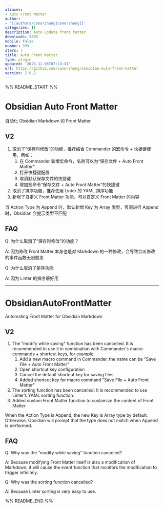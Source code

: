 ```yaml
---
aliases:
- Auto Front Matter
author:
- '[[authors/conorzhong|conorzhong]]'
categories: []
description: Auto update front matter
downloads: 3893
mobile: false
number: 993
stars: 7
title: Auto Front Matter
type: plugin
updated: '2023-11-08T07:13:31'
url: https://github.com/conorzhong/obsidian-auto-front-matter
version: 2.0.2
---
```


%% README_START %%

# Obsidian Auto Front Matter

自动化 Obsidian Markdown 的 Front Matter

## V2

1. 取消了“保存时修改”的功能，推荐结合 Commander 的宏命令 + 快捷键使用，例如：
   1. 在 Commander 新增宏命令，名称可以为“保存文件 + Auto Front Matter”
   1. 打开快捷键配置
   1. 取消默认保存文件的快捷键
   1. 增加宏命令“保存文件 + Auto Front Matter”的快捷键
1. 取消了排序功能，推荐使用 Linter 的 YAML 排序功能
1. 新增了自定义 Front Matter 功能，可以自定义 Front Matter 的内容

当 Action Type 为 Append 时，默认新增 Key 为 Array 类型，否则进行 Append 时，Obsidian 会提示类型不匹配

## FAQ

Q: 为什么取消了“保存时修改”的功能？

A: 因为修改 Front Matter 本身也是对 Markdown 的一种修改，会导致监听修改的事件函数无限触发

Q: 为什么取消了排序功能

A: 因为 Linter 的排序很好用

---

# ObsidianAutoFrontMatter

Automating Front Matter for Obsidian Markdown

## V2

1. The "modify while saving" function has been cancelled. It is recommended to use it in combination with Commander's macro commands + shortcut keys, for example:
   1. Add a new macro command in Commander, the name can be "Save File + Auto Front Matter"
   1. Open shortcut key configuration
   1. Cancel the default shortcut key for saving files
   1. Added shortcut key for macro command "Save File + Auto Front Matter"
1. The sorting function has been cancelled. It is recommended to use Linter’s YAML sorting function.
1. Added custom Front Matter function to customize the content of Front Matter

When the Action Type is Append, the new Key is Array type by default. Otherwise, Obsidian will prompt that the type does not match when Append is performed.

## FAQ

Q: Why was the "modify while saving" function canceled?

A: Because modifying Front Matter itself is also a modification of Markdown, it will cause the event function that monitors the modification to trigger infinitely.

Q: Why was the sorting function cancelled?

A: Because Linter sorting is very easy to use.


%% README_END %%